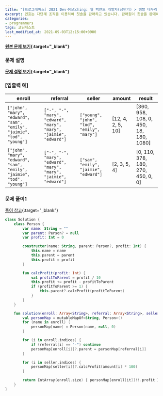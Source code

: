 ```yaml
---
title: "[프로그래머스] 2021 Dev-Matching: 웹 백앤드 개발자(상반기) > 행렬 테두리 회전하기 (77486)(Kotlin)"
excerpt: 민호는 다단계 조직을 이용하여 칫솔을 판매하고 있습니다. 판매원이 칫솔을 판매하면 그 이익이 피라미드 조직을 타고 조금씩 분배되는 형태의 판매망입니다. 어느정도 판매가 이루어진 후, 조직을 운영하던 민호는 조직 내 누가 얼마만큼의 이득을 가져갔는지가 궁금해졌습니다. 예를 들어, 민호가 운영하고 있는 다단계 칫솔 판매 조직이 아래 그림과 같다고 합시다.
categories:
- programmers
tags: 코딩테스트
last_modified_at: 2021-09-03T12:15:00+0900
---
```


**[원본 문제 보기](https://programmers.co.kr/learn/courses/30/lessons/77486?language=kotlin){:target="_blank"}**


### 문제 설명

**[문제 설명 보기](https://programmers.co.kr/learn/courses/30/lessons/77486?language=kotlin){:target="_blank"}**





### **[입출력 예]**


| enroll                                                       | referral                                                     | seller                                      | amount            | result                                 |
| ------------------------------------------------------------ | ------------------------------------------------------------ | ------------------------------------------- | ----------------- | -------------------------------------- |
| `["john", "mary", "edward", "sam", "emily", "jaimie", "tod", "young"]` | `["-", "-", "mary", "edward", "mary", "mary", "jaimie", "edward"]` | `["young", "john", "tod", "emily", "mary"]` | [12, 4, 2, 5, 10] | [360, 958, 108, 0, 450, 18, 180, 1080] |
| `["john", "mary", "edward", "sam", "emily", "jaimie", "tod", "young"]` | `["-", "-", "mary", "edward", "mary", "mary", "jaimie", "edward"]` | `["sam", "emily", "jaimie", "edward"]`      | [2, 3, 5, 4]      | [0, 110, 378, 180, 270, 450, 0, 0]     |




### 문제 풀이1

[풀이 참고](https://wellbell.tistory.com/159){:target="_blank"}

```kotlin
class Solution {
    class Person {
        var name: String = ""
        var parent: Person? = null
        var profit: Int = 0

        constructor(name: String, parent: Person?, profit: Int) {
            this.name = name
            this.parent = parent
            this.profit = profit
        }

        fun calcProfit(profit: Int) {
            val profitToParent = profit / 10
            this.profit += profit - profitToParent
            if (profitToParent >= 1) {
                this.parent?.calcProfit(profitToParent)
            }
        }
    }

    fun solution(enroll: Array<String>, referral: Array<String>, seller: Array<String>, amount: IntArray): IntArray {
        val personMap = mutableMapOf<String, Person>()
        for (name in enroll) {
            personMap[name] = Person(name, null, 0)
        }

        for (i in enroll.indices) {
            if (referral[i] == "-") continue
            personMap[enroll[i]]?.parent = personMap[referral[i]]
        }

        for (i in seller.indices) {
            personMap[seller[i]]?.calcProfit(amount[i] * 100)
        }

        return IntArray(enroll.size) { personMap[enroll[it]]!!.profit }
    }
}
```
